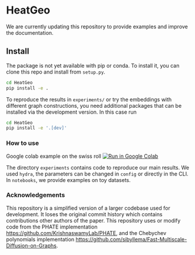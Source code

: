# HeatGeo

<!-- WARNING: THIS FILE WAS AUTOGENERATED! DO NOT EDIT! -->

We are currently updating this repository to provide examples and
improve the documentation.

## Install

The package is not yet available with pip or conda. To install it, you
can clone this repo and install from `setup.py`.

``` sh
cd HeatGeo
pip install -e .
```

To reproduce the results in `experiments/` or try the embeddings with
different graph constructions, you need additional packages that can be
installed via the development version. In this case run

``` sh
cd HeatGeo
pip install -e '.[dev]'
```

### How to use

Google colab example on the swiss roll [![Run in Google
Colab](https://img.shields.io/static/v1?label=Run%20in&message=Google%20Colab&color=orange&logo=Google%20Cloud.png)](https://colab.research.google.com/drive/1SkxGfWz8KLQpcea9MsdP7QEoe-yh5Iai?usp=sharing)

The directory `experiments` contains code to reproduce our main results.
We used `hydra`, the parameters can be changed in `config` or directly
in the CLI. In `notebooks`, we provide examples on toy datasets.

### Acknowledgements

This repository is a simplified version of a larger codebase used for
development. It loses the original commit history which contains
contributions other authors of the paper. This repository uses or modify
code from the PHATE implementation
https://github.com/KrishnaswamyLab/PHATE, and the Chebychev polynomials
implementation
https://github.com/sibyllema/Fast-Multiscale-Diffusion-on-Graphs.
